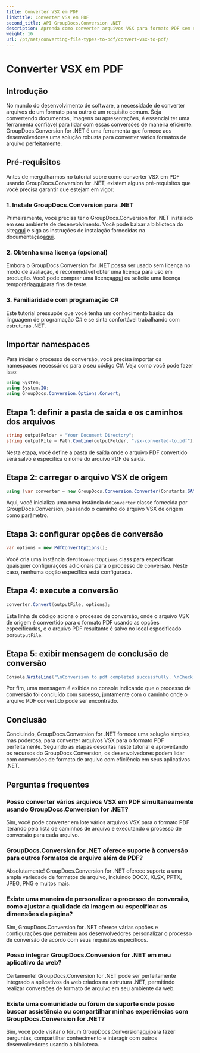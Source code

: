 ```yaml
---
title: Converter VSX em PDF
linktitle: Converter VSX em PDF
second_title: API GroupDocs.Conversion .NET
description: Aprenda como converter arquivos VSX para formato PDF sem esforço usando GroupDocs.Conversion for .NET. Siga nosso tutorial passo a passo.
weight: 16
url: /pt/net/converting-file-types-to-pdf/convert-vsx-to-pdf/
---
```


# Converter VSX em PDF

## Introdução
No mundo do desenvolvimento de software, a necessidade de converter arquivos de um formato para outro é um requisito comum. Seja convertendo documentos, imagens ou apresentações, é essencial ter uma ferramenta confiável para lidar com essas conversões de maneira eficiente. GroupDocs.Conversion for .NET é uma ferramenta que fornece aos desenvolvedores uma solução robusta para converter vários formatos de arquivo perfeitamente.
## Pré-requisitos
Antes de mergulharmos no tutorial sobre como converter VSX em PDF usando GroupDocs.Conversion for .NET, existem alguns pré-requisitos que você precisa garantir que estejam em vigor:
### 1. Instale GroupDocs.Conversion para .NET
 Primeiramente, você precisa ter o GroupDocs.Conversion for .NET instalado em seu ambiente de desenvolvimento. Você pode baixar a biblioteca do site[aqui](https://releases.groupdocs.com/conversion/net/) e siga as instruções de instalação fornecidas na documentação[aqui](https://tutorials.groupdocs.com/conversion/net/).
### 2. Obtenha uma licença (opcional)
 Embora o GroupDocs.Conversion for .NET possa ser usado sem licença no modo de avaliação, é recomendável obter uma licença para uso em produção. Você pode comprar uma licença[aqui](https://purchase.groupdocs.com/buy) ou solicite uma licença temporária[aqui](https://purchase.groupdocs.com/temporary-license/)para fins de teste.
### 3. Familiaridade com programação C#
Este tutorial pressupõe que você tenha um conhecimento básico da linguagem de programação C# e se sinta confortável trabalhando com estruturas .NET.

## Importar namespaces
Para iniciar o processo de conversão, você precisa importar os namespaces necessários para o seu código C#. Veja como você pode fazer isso:

```csharp
using System;
using System.IO;
using GroupDocs.Conversion.Options.Convert;
```
## Etapa 1: definir a pasta de saída e os caminhos dos arquivos
```csharp
string outputFolder = "Your Document Directory";
string outputFile = Path.Combine(outputFolder, "vsx-converted-to.pdf");
```
Nesta etapa, você define a pasta de saída onde o arquivo PDF convertido será salvo e especifica o nome do arquivo PDF de saída.
## Etapa 2: carregar o arquivo VSX de origem
```csharp
using (var converter = new GroupDocs.Conversion.Converter(Constants.SAMPLE_VSX))
```
 Aqui, você inicializa uma nova instância do`Converter` classe fornecida por GroupDocs.Conversion, passando o caminho do arquivo VSX de origem como parâmetro.
## Etapa 3: configurar opções de conversão
```csharp
var options = new PdfConvertOptions();
```
 Você cria uma instância de`PdfConvertOptions` class para especificar quaisquer configurações adicionais para o processo de conversão. Neste caso, nenhuma opção específica está configurada.
## Etapa 4: execute a conversão
```csharp
converter.Convert(outputFile, options);
```
Esta linha de código aciona o processo de conversão, onde o arquivo VSX de origem é convertido para o formato PDF usando as opções especificadas, e o arquivo PDF resultante é salvo no local especificado por`outputFile`.
## Etapa 5: exibir mensagem de conclusão de conversão
```csharp
Console.WriteLine("\nConversion to pdf completed successfully. \nCheck output in {0}", outputFolder);
```
Por fim, uma mensagem é exibida no console indicando que o processo de conversão foi concluído com sucesso, juntamente com o caminho onde o arquivo PDF convertido pode ser encontrado.

## Conclusão
Concluindo, GroupDocs.Conversion for .NET fornece uma solução simples, mas poderosa, para converter arquivos VSX para o formato PDF perfeitamente. Seguindo as etapas descritas neste tutorial e aproveitando os recursos do GroupDocs.Conversion, os desenvolvedores podem lidar com conversões de formato de arquivo com eficiência em seus aplicativos .NET.
## Perguntas frequentes
### Posso converter vários arquivos VSX em PDF simultaneamente usando GroupDocs.Conversion for .NET?
Sim, você pode converter em lote vários arquivos VSX para o formato PDF iterando pela lista de caminhos de arquivo e executando o processo de conversão para cada arquivo.
### GroupDocs.Conversion for .NET oferece suporte à conversão para outros formatos de arquivo além de PDF?
Absolutamente! GroupDocs.Conversion for .NET oferece suporte a uma ampla variedade de formatos de arquivo, incluindo DOCX, XLSX, PPTX, JPEG, PNG e muitos mais.
### Existe uma maneira de personalizar o processo de conversão, como ajustar a qualidade da imagem ou especificar as dimensões da página?
Sim, GroupDocs.Conversion for .NET oferece várias opções e configurações que permitem aos desenvolvedores personalizar o processo de conversão de acordo com seus requisitos específicos.
### Posso integrar GroupDocs.Conversion for .NET em meu aplicativo da web?
Certamente! GroupDocs.Conversion for .NET pode ser perfeitamente integrado a aplicativos da web criados na estrutura .NET, permitindo realizar conversões de formato de arquivo em seu ambiente da web.
### Existe uma comunidade ou fórum de suporte onde posso buscar assistência ou compartilhar minhas experiências com GroupDocs.Conversion for .NET?
 Sim, você pode visitar o fórum GroupDocs.Conversion[aqui](https://forum.groupdocs.com/c/conversion/11)para fazer perguntas, compartilhar conhecimento e interagir com outros desenvolvedores usando a biblioteca.